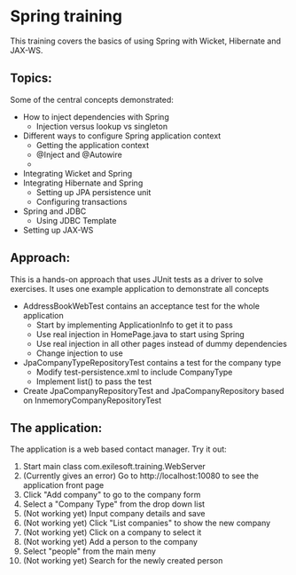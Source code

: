 Spring training
===============

This training covers the basics of using Spring with Wicket, Hibernate and JAX-WS.

Topics:
-------

Some of the central concepts demonstrated:
* How to inject dependencies with Spring
  * Injection versus lookup vs singleton
* Different ways to configure Spring application context
  * Getting the application context
  * @Inject and @Autowire
  * <component-scan>
* Integrating Wicket and Spring
* Integrating Hibernate and Spring
  * Setting up JPA persistence unit
  * Configuring transactions
* Spring and JDBC
  * Using JDBC Template
* Setting up JAX-WS

Approach:
---------

This is a hands-on approach that uses JUnit tests as a driver to solve exercises.
It uses one example application to demonstrate all concepts

* AddressBookWebTest contains an acceptance test for the whole application
  * Start by implementing ApplicationInfo to get it to pass
  * Use real injection in HomePage.java to start using Spring
  * Use real injection in all other pages instead of dummy dependencies
  * Change injection to use <component-scan>
* JpaCompanyTypeRepositoryTest contains a test for the company type
  * Modify test-persistence.xml to include CompanyType
  * Implement list() to pass the test
* Create JpaCompanyRepositoryTest and JpaCompanyRepository based on InmemoryCompanyRepositoryTest


The application:
----------------

The application is a web based contact manager. Try it out:

1. Start main class com.exilesoft.training.WebServer
2. (Currently gives an error) Go to http://localhost:10080 to see the application front page
3. Click "Add company" to go to the company form
4. Select a "Company Type" from the drop down list
4. (Not working yet) Input company details and save
5. (Not working yet) Click "List companies" to show the new company
6. (Not working yet) Click on a company to select it
7. (Not working yet) Add a person to the company
8. Select "people" from the main meny
9. (Not working yet) Search for the newly created person

